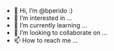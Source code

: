 - 👋 Hi, I’m @bperido :)
- 👀 I’m interested in ...
- 🌱 I’m currently learning ...
- 💞️ I’m looking to collaborate on ...
- 📫 How to reach me ...

<!---
bperido/bperido is a ✨ special ✨ repository because its `README.md` (this file) appears on your GitHub profile.
You can click the Preview link to take a look at your changes.
--->
